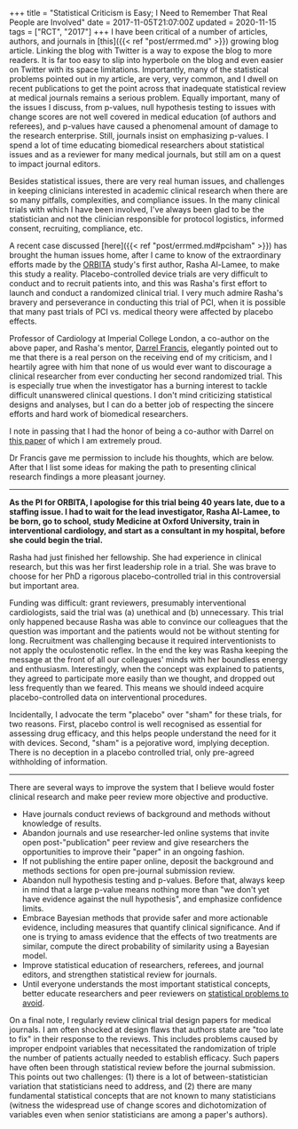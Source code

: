 +++
title = "Statistical Criticism is Easy; I Need to Remember That Real People are Involved"
date = 2017-11-05T21:07:00Z
updated = 2020-11-15
tags = ["RCT", "2017"]
+++
I have been critical of a number of articles, authors, and journals in
[this]({{< ref "post/errmed.md" >}})
growing blog article. Linking the blog with Twitter is a way to expose
the blog to more readers. It is far too easy to slip into hyperbole on
the blog and even easier on Twitter with its space limitations.
Importantly, many of the statistical problems pointed out in my article,
are very, very common, and I dwell on recent publications to get the
point across that inadequate statistical review at medical journals
remains a serious problem. Equally important, many of the issues I
discuss, from p-values, null hypothesis testing to issues with change
scores are not well covered in medical education (of authors and
referees), and p-values have caused a phenomenal amount of damage to the
research enterprise. Still, journals insist on emphasizing p-values. I
spend a lot of time educating biomedical researchers about statistical
issues and as a reviewer for many medical journals, but still am on a
quest to impact journal editors.

Besides statistical issues, there are very real human issues, and
challenges in keeping clinicians interested in academic clinical
research when there are so many pitfalls, complexities, and compliance
issues. In the many clinical trials with which I have been involved,
I've always been glad to be the statistician and not the clinician
responsible for protocol logistics, informed consent, recruiting,
compliance, etc.

A recent case discussed
[here]({{< ref "post/errmed.md#pcisham" >}})
has brought the human issues home, after I came to know of the
extraordinary efforts made by the
[ORBITA](http://www.thelancet.com/journals/lancet/article/PIIS0140-6736(17)32714-9/fulltext)
study's first author, Rasha Al-Lamee, to make this study a reality.
Placebo-controlled device trials are very difficult to conduct and to
recruit patients into, and this was Rasha's first effort to launch and
conduct a randomized clinical trial. I very much admire Rasha's bravery
and perseverance in conducting this trial of PCI, when it is possible
that many past trials of PCI vs. medical theory were affected by placebo
effects.

Professor of Cardiology at Imperial College London, a co-author on the
above paper, and Rasha's mentor,
[Darrel Francis](https://www.imperial.ac.uk/people/d.francis), elegantly pointed
out to me that there is a real person on the receiving end of my
criticism, and I heartily agree with him that none of us would ever want
to discourage a clinical researcher from ever conducting her second
randomized trial. This is especially true when the investigator has a
burning interest to tackle difficult unanswered clinical questions. I
don't mind criticizing statistical designs and analyses, but I can do a
better job of respecting the sincere efforts and hard work of biomedical
researchers.

I note in passing that I had the honor of being a co-author with Darrel
on [this paper](http://journals.plos.org/plosone/article?id=10.1371/journal.pone.0081699)
of which I am extremely proud.

Dr Francis gave me permission to include his thoughts, which are below.
After that I list some ideas for making the path to presenting clinical
research findings a more pleasant journey.

------

**As the PI for ORBITA, I apologise for this trial being 40 years late,
due to a staffing issue. I had to wait for the lead investigator, Rasha
Al-Lamee, to be born, go to school, study Medicine at Oxford University,
train in interventional cardiology, and start as a consultant in my
hospital, before she could begin the trial.**

Rasha had just finished her fellowship. She had experience in clinical
research, but this was her first leadership role in a trial. She was
brave to choose for her PhD a rigorous placebo-controlled trial in this
controversial but important area.

Funding was difficult: grant reviewers, presumably interventional
cardiologists, said the trial was (a) unethical and (b) unnecessary.
This trial only happened because Rasha was able to convince our
colleagues that the question was important and the patients would not be
without stenting for long. Recruitment was challenging because it
required interventionists to not apply the oculostenotic reflex. In the
end the key was Rasha keeping the message at the front of all our
colleagues' minds with her boundless energy and enthusiasm.
Interestingly, when the concept was explained to patients, they agreed
to participate more easily than we thought, and dropped out less
frequently than we feared. This means we should indeed acquire
placebo-controlled data on interventional procedures.

Incidentally, I advocate the term "placebo" over "sham" for these
trials, for two reasons. First, placebo control is well recognised as
essential for assessing drug efficacy, and this helps people understand
the need for it with devices. Second, "sham" is a pejorative word,
implying deception. There is no deception in a placebo controlled trial,
only pre-agreed withholding of information.

------------------------------------------------------------------------

There are several ways to improve the system that I believe would foster
clinical research and make peer review more objective and productive.

-   Have journals conduct reviews of background and methods without
    knowledge of results.
-   Abandon journals and use researcher-led online systems that invite
    open post-"publication" peer review and give researchers the
    opportunities to improve their "paper" in an ongoing fashion.
-   If not publishing the entire paper online, deposit the background
    and methods sections for open pre-journal submission review.
-   Abandon null hypothesis testing and p-values. Before that, always
    keep in mind that a large p-value means nothing more than "we don't
    yet have evidence against the null hypothesis", and emphasize
    confidence limits.
-   Embrace Bayesian methods that provide safer and more actionable
    evidence, including measures that quantify clinical significance.
    And if one is trying to amass evidence that the effects of two
    treatments are similar, compute the direct probability of similarity
    using a Bayesian model.
-   Improve statistical education of researchers, referees, and journal
    editors, and strengthen statistical review for journals.
-   Until everyone understands the most important statistical concepts,
    better educate researchers and peer reviewers on
		[statistical problems to avoid](https://discourse.datamethods.org/t/author-checklist).

On a final note, I regularly review clinical trial design papers for
medical journals. I am often shocked at design flaws that authors state
are "too late to fix" in their response to the reviews. This includes
problems caused by improper endpoint variables that necessitated the
randomization of triple the number of patients actually needed to
establish efficacy. Such papers have often been through statistical
review before the journal submission. This points out two challenges:
(1) there is a lot of between-statistician variation that statisticians
need to address, and (2) there are many fundamental statistical concepts
that are not known to many statisticians (witness the widespread use of
change scores and dichotomization of variables even when senior
statisticians are among a paper's authors).

